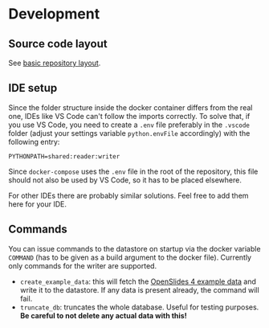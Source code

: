 # Development

## Source code layout

See [basic repository layout](docs/layout.md).

## IDE setup

Since the folder structure inside the docker container differs from the real one, IDEs like VS Code can't follow the imports correctly. To solve that, if you use VS Code, you need to create a `.env` file preferably in the `.vscode` folder (adjust your settings variable `python.envFile` accordingly) with the following entry:

    PYTHONPATH=shared:reader:writer

Since `docker-compose` uses the `.env` file in the root of the repository, this file should not also be used by VS Code, so it has to be placed elsewhere.

For other IDEs there are probably similar solutions. Feel free to add them here for your IDE.

## Commands

You can issue commands to the datastore on startup via the docker variable `COMMAND` (has to be given as a build argument to the docker file). Currently only commands for the writer are supported.

- `create_example_data`: this will fetch the [OpenSlides 4 example data](https://raw.githubusercontent.com/OpenSlides/OpenSlides/openslides4-dev/docs/example-data.json) and write it to the datastore. If any data is present already, the command will fail.
- `truncate_db`: truncates the whole database. Useful for testing purposes. **Be careful to not delete any actual data with this!**
